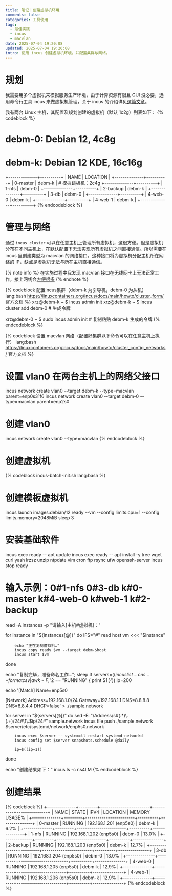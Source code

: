 ```yaml
---
title: 笔记｜创建虚拟机环境
comments: false
categories: 工具使用
tags:
  - 最佳实践
  - incus
  - macvlan
date: 2025-07-04 19:20:08
updated: 2025-07-04 19:20:08
intro: 使用 incus 创建虚拟机环境，并配置集群与网络。
---
```

# 规划
我需要用多个虚拟机来模拟服务生产环境，由于计算资源有限且 GUI 没必要，选用命令行工具 incus 来做虚拟机管理，关于 incus 的介绍详见[这篇文章](https://blog.icku.eu.org/2024/02/04/Incus手册/)。

我有两台 Linux 主机，其配置及规划创建的虚拟机（默认 1c2g）列表如下：
{% codeblock %}
# debm-0: Debian 12, 4c8g
# debm-k: Debian 12 KDE, 16c16g
+--------------+----------+
|     NAME     | LOCATION |
+--------------+----------+
| 0-master     | debm-k   | # 模拟跳板机：2c4g
+--------------+----------+
| 1-nfs        | debm-0   |
+--------------+----------+
| 2-backup     | debm-k   |
+--------------+----------+
| 3-db         | debm-0   |
+--------------+----------+
| 4-web-0      | debm-k   |
+--------------+----------+
| 4-web-1      | debm-k   |
+--------------+----------+
{% endcodeblock %}

# 管理与网络
通过 `incus cluster` 可以在任意主机上管理所有虚拟机，这很方便。但是虚拟机分布在不同主机上，在默认配置下无法实现所有虚拟机之间直接通信。所以需要在 incus 里创建类型为 macvlan 的网络接口，这种接口将为虚拟机分配主机所在网络的 IP，缺点是虚拟机无法与所在主机直接通信。

{% note info %}
在实施过程中我发现 macvlan 接口在无线网卡上无法正常工作，接上网线会[方便很多](https://discuss.linuxcontainers.org/t/instance-networking-across-cluster-members/21189/12)
{% endnote %}

{% codeblock 配置incus集群（debm-k 为引导机，debm-0 为从机） lang:bash https://linuxcontainers.org/incus/docs/main/howto/cluster_form/ 官方文档 %}
xrz@debm-k ~ $ incus admin init
xrz@debm-k ~ $ incus cluster add debm-0 # 生成令牌

xrz@debm-0 ~ $ sudo incus admin init    # 复制粘贴 debm-k 生成的令牌
{% endcodeblock %}

{% codeblock 设置 macvlan 网络（配置好集群以下命令可以在任意主机上执行） lang:bash https://linuxcontainers.org/incus/docs/main/howto/cluster_config_networks/ 官方文档 %}
# 设置 vlan0 在两台主机上的网络父接口
incus network create vlan0 --target debm-k --type=macvlan parent=enp0s31f6
incus network create vlan0 --target debm-0 --type=macvlan parent=enp2s0
# 创建 vlan0
incus network create vlan0 --type=macvlan
{% endcodeblock %}

# 创建虚拟机
{% codeblock incus-batch-init.sh lang:bash %}
# 创建模板虚拟机
incus launch images:debian/12 ready --vm --config limits.cpu=1 --config limits.memory=2048MiB
sleep 3

# 安装基础软件
incus exec ready -- apt update
incus exec ready -- apt install -y tree wget curl yash lrzsz unzip ntpdate vim cron ftp rsync ufw openssh-server
incus stop ready

# 输入示例：0#1-nfs 0#3-db k#0-master k#4-web-0 k#web-1 k#2-backup
read -A instances -p "请输入[主机#虚拟机]："

for instance in "${instances[@]}"
do
        IFS="#" read host vm <<< "$instance"
        
        echo "正在复制虚拟机…"
        incus copy ready $vm --target debm-$host
        incus start $vm
done

echo "复制完毕，准备命名工作…"; sleep 3
servers=($(incus list -c ns --format csv | awk -F, '$2 == "RUNNING" { print $1 }'))
ip=200

echo '[Match]
Name=enp5s0

[Network]
Address=192.168.1.0/24
Gateway=192.168.1.1
DNS=8.8.8.8
DNS=8.8.4.4
DHCP=false' > ./sample.network

for server in "${servers[@]}"
do
        sed -Ei "/Address/s#(.*)\.(.+)/24#\1\.$ip/24#" sample.network
        incus file push ./sample.network $server/etc/systemd/network/enp5s0.network

        incus exec $server -- systemctl restart systemd-networkd
        incus config set $server snapshots.schedule @daily

        ip=$((ip+1))
done

echo "创建结果如下："
incus ls -c ns4LM
{% endcodeblock %}

# 创建结果
{% codeblock %}
+--------------+---------+------------------------+----------+---------------+
|     NAME     |  STATE  |          IPV4          | LOCATION | MEMORY USAGE% |
+--------------+---------+------------------------+----------+---------------+
| 0-master     | RUNNING | 192.168.1.201 (enp5s0) | debm-k   | 6.2%          |
+--------------+---------+------------------------+----------+---------------+
| 1-nfs        | RUNNING | 192.168.1.202 (enp5s0) | debm-0   | 13.0%         |
+--------------+---------+------------------------+----------+---------------+
| 2-backup     | RUNNING | 192.168.1.203 (enp5s0) | debm-k   | 12.7%         |
+--------------+---------+------------------------+----------+---------------+
| 3-db         | RUNNING | 192.168.1.204 (enp5s0) | debm-0   | 13.0%         |
+--------------+---------+------------------------+----------+---------------+
| 4-web-0      | RUNNING | 192.168.1.205 (enp5s0) | debm-k   | 12.9%         |
+--------------+---------+------------------------+----------+---------------+
| 4-web-1      | RUNNING | 192.168.1.206 (enp5s0) | debm-k   | 12.9%         |
+--------------+---------+------------------------+----------+---------------+
{% endcodeblock %}